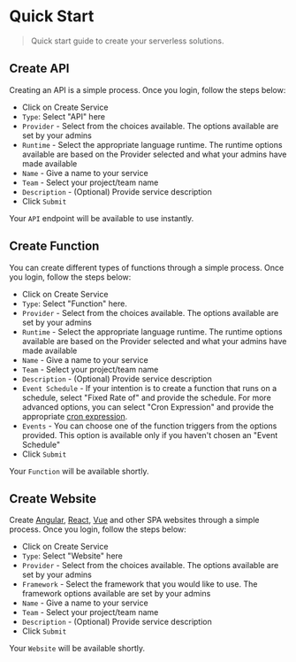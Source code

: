 # Quick Start

> Quick start guide to create your serverless solutions.

## Create API

Creating an API is a simple process. Once you login, follow the steps below:

* Click on Create Service
* `Type`: Select "API" here
* `Provider` - Select from the choices available. The options available are set by your admins
* `Runtime` - Select the appropriate language runtime. The runtime options available are based on the Provider selected and what your admins have made available
* `Name` - Give a name to your service
* `Team` - Select your project/team name
* `Description` - (Optional) Provide service description
* Click `Submit`

Your `API` endpoint will be available to use instantly.

## Create Function

You can create different types of functions through a simple process. Once you login, follow the steps below:

* Click on Create Service
* `Type`: Select "Function" here.
* `Provider` - Select from the choices available. The options available are set by your admins
* `Runtime` - Select the appropriate language runtime. The runtime options available are based on the Provider selected and what your admins have made available
* `Name` - Give a name to your service 
* `Team` - Select your project/team name
* `Description` - (Optional) Provide service description 
* `Event Schedule` - If your intention is to create a function that runs on a schedule, select "Fixed Rate of" and provide the schedule. For more advanced options, you can select "Cron Expression" and provide the appropriate [cron expression](https://docs.aws.amazon.com/AmazonCloudWatch/latest/events/ScheduledEvents.html#CronExpressions). 
* `Events` - You can choose one of the function triggers from the options provided. This option is available only if you haven't chosen an "Event Schedule"
* Click `Submit`

Your `Function` will be available shortly.

## Create Website

Create [Angular](https://angular.io/), [React](https://reactjs.org/), [Vue](https://vuejs.org/) and other SPA websites through a simple process. Once you login, follow the steps below:

* Click on Create Service
* `Type`: Select "Website" here
* `Provider` - Select from the choices available. The options available are set by your admins
* `Framework` - Select the framework that you would like to use. The framework options available are set by your admins
* `Name` - Give a name to your service 
* `Team` - Select your project/team name
* `Description` - (Optional) Provide service description 
* Click `Submit`

Your `Website` will be available shortly.
